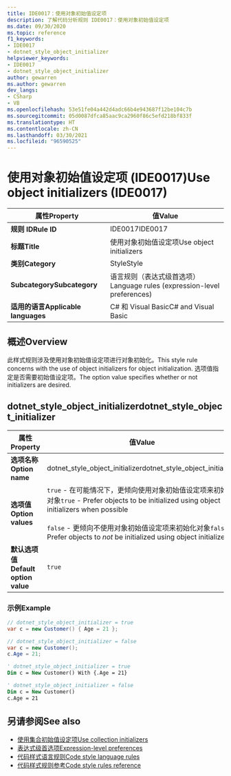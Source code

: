 ```yaml
---
title: IDE0017：使用对象初始值设定项
description: 了解代码分析规则 IDE0017：使用对象初始值设定项
ms.date: 09/30/2020
ms.topic: reference
f1_keywords:
- IDE0017
- dotnet_style_object_initializer
helpviewer_keywords:
- IDE0017
- dotnet_style_object_initializer
author: gewarren
ms.author: gewarren
dev_langs:
- CSharp
- VB
ms.openlocfilehash: 53e51fe04a442d4adc66b4e943687f12be104c7b
ms.sourcegitcommit: 05d0087dfca85aac9ca2960f86c5efd218bf833f
ms.translationtype: HT
ms.contentlocale: zh-CN
ms.lasthandoff: 03/30/2021
ms.locfileid: "96590525"
---
```

# <a name="use-object-initializers-ide0017"></a><span data-ttu-id="5f812-103">使用对象初始值设定项 (IDE0017)</span><span class="sxs-lookup"><span data-stu-id="5f812-103">Use object initializers (IDE0017)</span></span>

|<span data-ttu-id="5f812-104">属性</span><span class="sxs-lookup"><span data-stu-id="5f812-104">Property</span></span>|<span data-ttu-id="5f812-105">值</span><span class="sxs-lookup"><span data-stu-id="5f812-105">Value</span></span>|
|-|-|
| <span data-ttu-id="5f812-106">**规则 ID**</span><span class="sxs-lookup"><span data-stu-id="5f812-106">**Rule ID**</span></span> | <span data-ttu-id="5f812-107">IDE0017</span><span class="sxs-lookup"><span data-stu-id="5f812-107">IDE0017</span></span> |
| <span data-ttu-id="5f812-108">**标题**</span><span class="sxs-lookup"><span data-stu-id="5f812-108">**Title**</span></span> | <span data-ttu-id="5f812-109">使用对象初始值设定项</span><span class="sxs-lookup"><span data-stu-id="5f812-109">Use object initializers</span></span> |
| <span data-ttu-id="5f812-110">**类别**</span><span class="sxs-lookup"><span data-stu-id="5f812-110">**Category**</span></span> | <span data-ttu-id="5f812-111">Style</span><span class="sxs-lookup"><span data-stu-id="5f812-111">Style</span></span> |
| <span data-ttu-id="5f812-112">**Subcategory**</span><span class="sxs-lookup"><span data-stu-id="5f812-112">**Subcategory**</span></span> | <span data-ttu-id="5f812-113">语言规则（表达式级首选项）</span><span class="sxs-lookup"><span data-stu-id="5f812-113">Language rules (expression-level preferences)</span></span> |
| <span data-ttu-id="5f812-114">**适用的语言**</span><span class="sxs-lookup"><span data-stu-id="5f812-114">**Applicable languages**</span></span> | <span data-ttu-id="5f812-115">C# 和 Visual Basic</span><span class="sxs-lookup"><span data-stu-id="5f812-115">C# and Visual Basic</span></span> |

## <a name="overview"></a><span data-ttu-id="5f812-116">概述</span><span class="sxs-lookup"><span data-stu-id="5f812-116">Overview</span></span>

<span data-ttu-id="5f812-117">此样式规则涉及使用对象初始值设定项进行对象初始化。</span><span class="sxs-lookup"><span data-stu-id="5f812-117">This style rule concerns with the use of object initializers for object initialization.</span></span> <span data-ttu-id="5f812-118">选项值指定是否需要初始值设定项。</span><span class="sxs-lookup"><span data-stu-id="5f812-118">The option value specifies whether or not initializers are desired.</span></span>

## <a name="dotnet_style_object_initializer"></a><span data-ttu-id="5f812-119">dotnet_style_object_initializer</span><span class="sxs-lookup"><span data-stu-id="5f812-119">dotnet_style_object_initializer</span></span>

|<span data-ttu-id="5f812-120">属性</span><span class="sxs-lookup"><span data-stu-id="5f812-120">Property</span></span>|<span data-ttu-id="5f812-121">值</span><span class="sxs-lookup"><span data-stu-id="5f812-121">Value</span></span>|
|-|-|
| <span data-ttu-id="5f812-122">**选项名称**</span><span class="sxs-lookup"><span data-stu-id="5f812-122">**Option name**</span></span> | <span data-ttu-id="5f812-123">dotnet_style_object_initializer</span><span class="sxs-lookup"><span data-stu-id="5f812-123">dotnet_style_object_initializer</span></span>
| <span data-ttu-id="5f812-124">**选项值**</span><span class="sxs-lookup"><span data-stu-id="5f812-124">**Option values**</span></span> | <span data-ttu-id="5f812-125">`true` - 在可能情况下，更倾向使用对象初始值设定项来初始化对象</span><span class="sxs-lookup"><span data-stu-id="5f812-125">`true` - Prefer objects to be initialized using object initializers when possible</span></span><br /><br /><span data-ttu-id="5f812-126">`false` - 更倾向不使用对象初始值设定项来初始化对象</span><span class="sxs-lookup"><span data-stu-id="5f812-126">`false` - Prefer objects to *not* be initialized using object initializers</span></span> |
| <span data-ttu-id="5f812-127">**默认选项值**</span><span class="sxs-lookup"><span data-stu-id="5f812-127">**Default option value**</span></span> | `true` |

### <a name="example"></a><span data-ttu-id="5f812-128">示例</span><span class="sxs-lookup"><span data-stu-id="5f812-128">Example</span></span>

```csharp
// dotnet_style_object_initializer = true
var c = new Customer() { Age = 21 };

// dotnet_style_object_initializer = false
var c = new Customer();
c.Age = 21;
```

```vb
' dotnet_style_object_initializer = true
Dim c = New Customer() With {.Age = 21}

' dotnet_style_object_initializer = false
Dim c = New Customer()
c.Age = 21
```

## <a name="see-also"></a><span data-ttu-id="5f812-129">另请参阅</span><span class="sxs-lookup"><span data-stu-id="5f812-129">See also</span></span>

- [<span data-ttu-id="5f812-130">使用集合初始值设定项</span><span class="sxs-lookup"><span data-stu-id="5f812-130">Use collection initializers</span></span>](ide0028.md)
- [<span data-ttu-id="5f812-131">表达式级首选项</span><span class="sxs-lookup"><span data-stu-id="5f812-131">Expression-level preferences</span></span>](expression-level-preferences.md)
- [<span data-ttu-id="5f812-132">代码样式语言规则</span><span class="sxs-lookup"><span data-stu-id="5f812-132">Code style language rules</span></span>](language-rules.md)
- [<span data-ttu-id="5f812-133">代码样式规则参考</span><span class="sxs-lookup"><span data-stu-id="5f812-133">Code style rules reference</span></span>](index.md)
